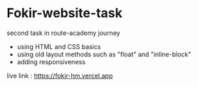 # Fokir-website-task

second task in route-academy journey

- using HTML and CSS basics
- using old layout methods such as "float" and "inline-block"
- adding responsiveness 


live link : https://fokir-hm.vercel.app
